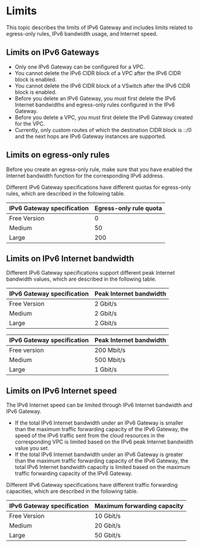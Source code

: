 # Limits

This topic describes the limits of IPv6 Gateway and includes limits related to egress-only rules, IPv6 bandwidth usage, and Internet speed.

## Limits on IPv6 Gateways

-   Only one IPv6 Gateway can be configured for a VPC.
-   You cannot delete the IPv6 CIDR block of a VPC after the IPv6 CIDR block is enabled.
-   You cannot delete the IPv6 CIDR block of a VSwitch after the IPv6 CIDR block is enabled.
-   Before you delete an IPv6 Gateway, you must first delete the IPv6 Internet bandwidths and egress-only rules configured in the IPv6 Gateway.
-   Before you delete a VPC, you must first delete the IPv6 Gateway created for the VPC.
-   Currently, only custom routes of which the destination CIDR block is ::/0 and the next hops are IPv6 Gateway instances are supported.

## Limits on egress-only rules

Before you create an egress-only rule, make sure that you have enabled the Internet bandwidth function for the corresponding IPv6 address.

Different IPv6 Gateway specifications have different quotas for egress-only rules, which are described in the following table.

|IPv6 Gateway specification|Egress-only rule quota|
|:-------------------------|:---------------------|
|Free Version|0|
|Medium|50|
|Large|200|

## Limits on IPv6 Internet bandwidth

Different IPv6 Gateway specifications support different peak Internet bandwidth values, which are described in the following table.

|IPv6 Gateway specification|Peak Internet bandwidth|
|:-------------------------|:----------------------|
|Free Version|2 Gbit/s|
|Medium|2 Gbit/s|
|Large|2 Gbit/s|

|IPv6 Gateway specification|Peak Internet bandwidth|
|:-------------------------|:----------------------|
|Free version|200 Mbit/s|
|Medium|500 Mbit/s|
|Large|1 Gbit/s|

## Limits on IPv6 Internet speed

The IPv6 Internet speed can be limited through IPv6 Internet bandwidth and IPv6 Gateway.

-   If the total IPv6 Internet bandwidth under an IPv6 Gateway is smaller than the maximum traffic forwarding capacity of the IPv6 Gateway, the speed of the IPv6 traffic sent from the cloud resources in the corresponding VPC is limited based on the IPv6 peak Internet bandwidth value you set.
-   If the total IPv6 Internet bandwidth under an IPv6 Gateway is greater than the maximum traffic forwarding capacity of the IPv6 Gateway, the total IPv6 Internet bandwidth capacity is limited based on the maximum traffic forwarding capacity of the IPv6 Gateway.

Different IPv6 Gateway specifications have different traffic forwarding capacities, which are described in the following table.

|IPv6 Gateway specification|Maximum forwarding capacity|
|:-------------------------|:--------------------------|
|Free Version|10 Gbit/s|
|Medium|20 Gbit/s|
|Large|50 Gbit/s|

